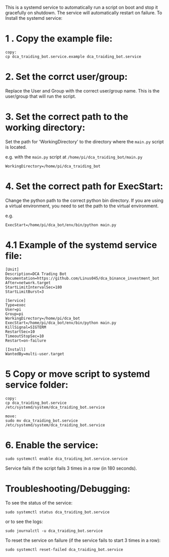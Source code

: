 This is a systemd service to automatically run a script on boot and stop it gracefully on shutdown.
The service will automatically restart on failure.
To Install the systemd service:

# 1 . Copy the example file:
```
copy:
cp dca_traiding_bot.service.example dca_traiding_bot.service
```

# 2. Set the corrct user/group:
Replace the User and Group with the correct user/group name.
This is the user/group that will run the script.

# 3. Set the correct path to the working directory:
Set the path for 'WorkingDirectory' to the directory where the `main.py` script is located.

e.g. with the `main.py` script at `/home/pi/dca_traiding_bot/main.py`
```
WorkingDirectory=/home/pi/dca_traiding_bot
``` 

# 4. Set the correct path for ExecStart:
Change the python path to the correct python bin directory. 
If you are using a virtual environment, you need to set the path to the virtual environment.

e.g. 
```
ExecStart=/home/pi/dca_bot/env/bin/python main.py
```

# 4.1 Example of the systemd service file:
```
[Unit]
Description=DCA Trading Bot
Documentation=https://github.com/Linus045/dca_binance_investment_bot
After=network.target
StartLimitIntervalSec=180
StartLimitBurst=3

[Service]
Type=exec
User=pi
Group=pi
WorkingDirectory=/home/pi/dca_bot
ExecStart=/home/pi/dca_bot/env/bin/python main.py
KillSignal=SIGTERM
RestartSec=10
TimeoutStopSec=10
Restart=on-failure

[Install]
WantedBy=multi-user.target
```

# 5 Copy or move script to systemd service folder:
```
copy:
cp dca_traiding_bot.service /etc/systemd/system/dca_traiding_bot.service

move:
sudo mv dca_traiding_bot.service /etc/systemd/system/dca_traiding_bot.service
```

# 6. Enable the service:
```
sudo systemctl enable dca_traiding_bot.service.service
```

Service fails if the script fails 3 times in a row (in 180 seconds).




# Troubleshooting/Debugging:
To see the status of the service:
```
sudo systemctl status dca_traiding_bot.service
```

or to see the logs:
```
sudo journalctl -u dca_traiding_bot.service
```

To reset the service on failure (if the service fails to start 3 times in a row):
```
sudo systemctl reset-failed dca_traiding_bot.service
```
